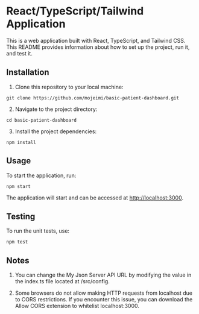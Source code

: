 
# React/TypeScript/Tailwind Application

This is a web application built with React, TypeScript, and Tailwind CSS. This README provides information about how to set up the project, run it, and test it.

## Installation

1. Clone this repository to your local machine:

```
git clone https://github.com/mojeimi/basic-patient-dashboard.git
```
   
2. Navigate to the project directory:

```
cd basic-patient-dashboard
```

3. Install the project dependencies:

```
npm install
```

## Usage

To start the application, run:

```
npm start
```

The application will start and can be accessed at [http://localhost:3000](http://localhost:3000).

## Testing

To run the unit tests, use:

```
npm test
```

## Notes

1. You can change the My Json Server API URL by modifying the value in the index.ts file located at /src/config.

2. Some browsers do not allow making HTTP requests from localhost due to CORS restrictions. If you encounter this issue, you can download the Allow CORS extension to whitelist localhost:3000.

